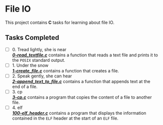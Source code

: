 # File IO

This project contains __C__ tasks for learning about file IO.

## Tasks Completed

+ [ ] 0\. Tread lightly, she is near<br/>_**[0-read_textfile.c](0-read_textfile.c)**_ contains a function that reads a text file and prints it to the `POSIX` standard output.
+ [ ] 1\. Under the snow<br/>_**[1-create_file.c](1-create_file.c)**_ contains a function that creates a file.
+ [ ] 2\. Speak gently, she can hear<br/>_**[2-append_text_to_file.c](2-append_text_to_file.c)**_ contains a function that appends text at the end of a file.
+ [ ] 3\. cp<br/>_**[3-cp.c](3-cp.c)**_ contains a program that copies the content of a file to another file.
+ [ ] 4\. elf<br/>_**[100-elf_header.c](100-elf_header.c)**_ contains a program that displays the information contained in the `ELF` header at the start of an `ELF` file.
